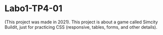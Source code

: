 # Labo1-TP4-01

(This project was made in 2021).
This project is about a game called Simcity Buildit, just for practicing CSS (responsive, tables, forms, and other details).